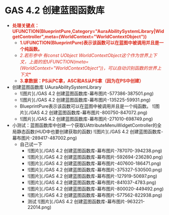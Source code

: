# GAS 4.2 创建蓝图函数库
- <font color=#DC2D1E>**处理关键点：UFUNCTION(BlueprintPure,Category="AuraAbilitySystemLibrary|WidgetController",meta=(WorldContext="WorldContextObject"))**</font>
    - <font color=#DC2D1E>**1.UFUNCTION(BlueprintPure)表示该函数可以在蓝图中被调用并且是一个纯函数。**</font>
    - <font color=#DC2D1E>**2.若形参中 有const UObject* WorldContextObject这个作为世界上下文，上面的宏UFUNCTION(meta=(WorldContext="WorldContextObject"))，可以自动识别函数的世界上下文**</font>
    - <font color=#DC2D1E>**3.拿数据：PS从PC拿，ASC和AS从PS拿（因为在PS中创建）**</font>
- 创建蓝图函数库 UAuraAbilitySystemLibrary
    -  ![图片](./GAS 4.2 创建蓝图函数库-幕布图片-577386-387501.png)
    -  ![图片](./GAS 4.2 创建蓝图函数库-幕布图片-135225-59931.png)
    - BlueprintPure表示该函数可以在蓝图中被调用并且是一个纯函数。 ![图片](./GAS 4.2 创建蓝图函数库-幕布图片-800750-847072.png)
    -  ![图片](./GAS 4.2 创建蓝图函数库-幕布图片-271010-698749.png)
- 小测试：蓝图函数库中创建一个获取UAttributeMenuWidgetController的全局静态函数(HUD中也要创建获取的函数) ![图片](./GAS 4.2 创建蓝图函数库-幕布图片-289417-487002.png)
    - 自己试一下
        -  ![图片](./GAS 4.2 创建蓝图函数库-幕布图片-787070-394238.png)
        -  ![图片](./GAS 4.2 创建蓝图函数库-幕布图片-592694-236280.png)
        -  ![图片](./GAS 4.2 创建蓝图函数库-幕布图片-407600-186471.png)
        -  ![图片](./GAS 4.2 创建蓝图函数库-幕布图片-375327-530500.png)
        -  ![图片](./GAS 4.2 创建蓝图函数库-幕布图片-127919-50697.png)
        -  ![图片](./GAS 4.2 创建蓝图函数库-幕布图片-841037-4783.png)
        -  ![图片](./GAS 4.2 创建蓝图函数库-幕布图片-800020-449492.png)
        -  ![图片](./GAS 4.2 创建蓝图函数库-幕布图片-577562-822938.png)
        - 测试 ![图片](./GAS 4.2 创建蓝图函数库-幕布图片-963221-22014.png)